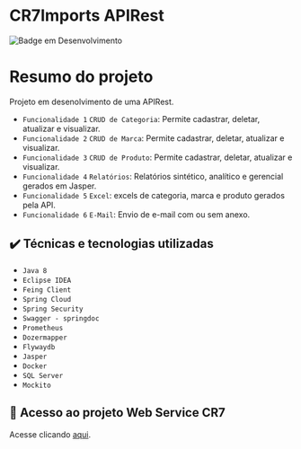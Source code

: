 # CR7Imports APIRest

![Badge em Desenvolvimento](http://img.shields.io/static/v1?label=STATUS&message=EM%20DESENVOLVIMENTO&color=GREEN&style=for-the-badge)

# Resumo do projeto
Projeto em desenolvimento de uma APIRest.

- `Funcionalidade 1` `CRUD de Categoria`: Permite cadastrar, deletar, atualizar e visualizar.
- `Funcionalidade 2` `CRUD de Marca`: Permite cadastrar, deletar, atualizar e visualizar.
- `Funcionalidade 3` `CRUD de Produto`: Permite cadastrar, deletar, atualizar e visualizar.
- `Funcionalidade 4` `Relatórios`: Relatórios sintético, analítico e gerencial gerados em Jasper.
- `Funcionalidade 5` `Excel`: excels de categoria, marca e produto gerados pela API.
- `Funcionalidade 6` `E-Mail`: Envio de e-mail com ou sem anexo.

## ✔️ Técnicas e tecnologias utilizadas

- ``Java 8``
- ``Eclipse IDEA``
- ``Feing Client``
- ``Spring Cloud``
- ``Spring Security``
- ``Swagger - springdoc``
- ``Prometheus``
- ``Dozermapper``
- ``Flywaydb``
- ``Jasper``
- ``Docker``
- ``SQL Server``
- ``Mockito``

## 📁 Acesso ao projeto Web Service CR7
Acesse clicando [aqui](https://github.com/DouglasProenca/web-Service-CR7/tree/main).  
